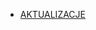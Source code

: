 <style>
    #theme {
        color: var(--base-color)
    }
    #theme:hover {
        cursor: pointer;
    }
    #theme {
        margin-left: 10px;
    }
</style>

- <a href="#/update">AKTUALIZACJE</a>
